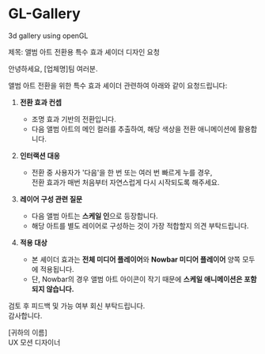 # GL-Gallery
3d gallery using openGL


제목: 앨범 아트 전환용 특수 효과 셰이더 디자인 요청

안녕하세요, [업체명]팀 여러분.

앨범 아트 전환을 위한 특수 효과 셰이더 관련하여 아래와 같이 요청드립니다:

1. **전환 효과 컨셉**  
   - 조명 효과 기반의 전환입니다.  
   - 다음 앨범 아트의 메인 컬러를 추출하여, 해당 색상을 전환 애니메이션에 활용합니다.

2. **인터랙션 대응**  
   - 전환 중 사용자가 '다음'을 한 번 또는 여러 번 빠르게 누를 경우,  
     전환 효과가 매번 처음부터 자연스럽게 다시 시작되도록 해주세요.

3. **레이어 구성 관련 질문**  
   - 다음 앨범 아트는 **스케일 인**으로 등장합니다.  
   - 해당 아트를 별도 레이어로 구성하는 것이 가장 적합할지 의견 부탁드립니다.

4. **적용 대상**  
   - 본 셰이더 효과는 **전체 미디어 플레이어**와 **Nowbar 미디어 플레이어** 양쪽 모두에 적용됩니다.  
   - 단, Nowbar의 경우 앨범 아트 아이콘이 작기 때문에 **스케일 애니메이션은 포함되지 않습니다.**

검토 후 피드백 및 가능 여부 회신 부탁드립니다.  
감사합니다.

[귀하의 이름]  
UX 모션 디자이너
